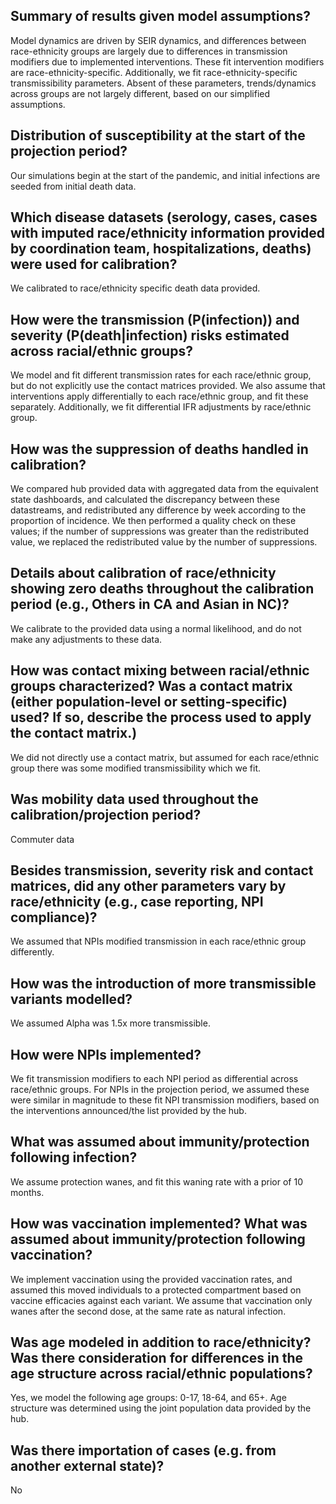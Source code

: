 ## Summary of results given model assumptions? 
Model dynamics are driven by SEIR dynamics, and differences between race-ethnicity groups are largely due to differences in transmission modifiers due to implemented interventions. These fit intervention modifiers are race-ethnicity-specific. Additionally, we fit race-ethnicity-specific transmissibility parameters. Absent of these parameters, trends/dynamics across groups are not largely different, based on our simplified assumptions. 

## Distribution of susceptibility at the start of the projection period? 
Our simulations begin at the start of the pandemic, and initial infections are seeded from initial death data. 

## Which disease datasets (serology, cases, cases with imputed race/ethnicity information provided by coordination team, hospitalizations, deaths) were used for calibration? 
We calibrated to race/ethnicity specific death data provided.

## How were the transmission (P(infection)) and severity (P(death|infection) risks estimated across racial/ethnic groups? 
We model and fit different transmission rates for each race/ethnic group, but do not explicitly use the contact matrices provided. We also assume that interventions apply differentially to each race/ethnic group, and fit these separately. Additionally, we fit differential IFR adjustments by race/ethnic group. 

## How was the suppression of deaths handled in calibration? 
We compared hub provided data with aggregated data from the equivalent state dashboards, and calculated the discrepancy between these datastreams, and redistributed any difference by week according to the proportion of incidence. We then performed a quality check on these values; if the number of suppressions was greater than the redistributed value, we replaced the redistributed value by the number of suppressions. 

## Details about calibration of race/ethnicity showing zero deaths throughout the calibration period (e.g., Others in CA and Asian in NC)? 
We calibrate to the provided data using a normal likelihood, and do not make any adjustments to these data. 

## How was contact mixing between racial/ethnic groups characterized? Was a contact matrix (either population-level or setting-specific) used? If so, describe the process used to apply the contact matrix.)
We did not directly use a contact matrix, but assumed for each race/ethnic group there was some modified transmissibility which we fit. 

## Was mobility data used throughout the calibration/projection period? 
Commuter data

## Besides transmission, severity risk and contact matrices, did any other parameters vary by race/ethnicity (e.g., case reporting, NPI compliance)? 
We assumed that NPIs modified transmission in each race/ethnic group differently. 

## How was the introduction of more transmissible variants modelled?
We assumed Alpha was 1.5x more transmissible. 

## How were NPIs implemented? 
We fit transmission modifiers to each NPI period as differential across race/ethnic groups. For NPIs in the projection period, we assumed these were similar in magnitude to these fit NPI transmission modifiers, based on the interventions announced/the list provided by the hub. 

## What was assumed about immunity/protection following infection? 
We assume protection wanes, and fit this waning rate with a prior of 10 months.

## How was vaccination implemented? What was assumed about immunity/protection following vaccination? 
We implement vaccination using the provided vaccination rates, and assumed this moved individuals to a protected compartment based on vaccine efficacies against each variant. We assume that vaccination only wanes after the second dose, at the same rate as natural infection. 

## Was age modeled in addition to race/ethnicity? Was there consideration for differences in the age structure across racial/ethnic populations? 
Yes, we model the following age groups: 0-17, 18-64, and 65+. Age structure was determined using the joint population data provided by the hub. 

## Was there importation of cases (e.g. from another external state)? 
No
